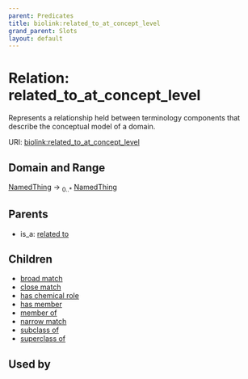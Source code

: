 ```yaml
---
parent: Predicates
title: biolink:related_to_at_concept_level
grand_parent: Slots
layout: default
---
```


# Relation: related_to_at_concept_level


Represents a relationship held between terminology components that describe the conceptual model of a domain.

URI: [biolink:related_to_at_concept_level](https://w3id.org/biolink/vocab/related_to_at_concept_level)

## Domain and Range

[NamedThing](NamedThing.md) ->  <sub>0..\*</sub> [NamedThing](NamedThing.md)

## Parents

 *  is_a: [related to](related_to.md)

## Children

 *  [broad match](broad_match.md)
 *  [close match](close_match.md)
 *  [has chemical role](has_chemical_role.md)
 *  [has member](has_member.md)
 *  [member of](member_of.md)
 *  [narrow match](narrow_match.md)
 *  [subclass of](subclass_of.md)
 *  [superclass of](superclass_of.md)

## Used by

